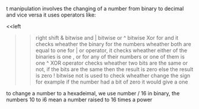 t manipulation involves the changing of a number from binary to decimal and vice versa
it uses operators like:

<<left 
>> right shift
& bitwise and
| bitwise or
^ bitwise Xor
for and it checks wheather the binary for the numbers wheather both are equal to one
for | or operator, it checks wheather either of the binaries is one , or for any of their numbers or one of them is one
^ XOR operator checks wheather two bits are the same or not, if the bits are the same then the result is zero else the result is zero
! bitwise not is used to check wheather change the sign for example if the number had a bit of zero it would give a one

to change a number to a hexadeimal, we use number / 16
in binary, the numbers 10 to i6 mean a number raised to 16 times a power

